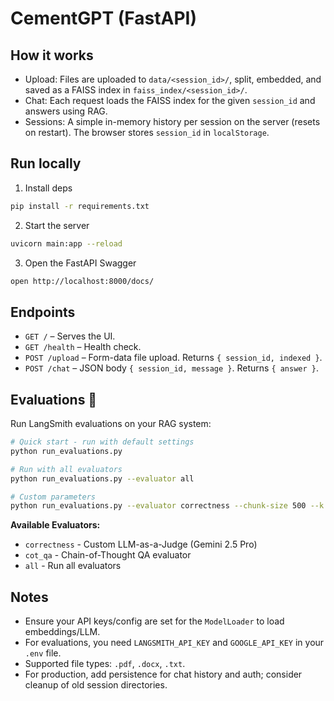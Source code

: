 # CementGPT (FastAPI)

## How it works
- Upload: Files are uploaded to `data/<session_id>/`, split, embedded, and saved as a FAISS index in `faiss_index/<session_id>/`.
- Chat: Each request loads the FAISS index for the given `session_id` and answers using RAG.
- Sessions: A simple in-memory history per session on the server (resets on restart). The browser stores `session_id` in `localStorage`.

## Run locally
1. Install deps
```bash
pip install -r requirements.txt
```
2. Start the server
```bash
uvicorn main:app --reload
```
3. Open the FastAPI Swagger
```bash
open http://localhost:8000/docs/
```

## Endpoints
- `GET /` – Serves the UI.
- `GET /health` – Health check.
- `POST /upload` – Form-data file upload. Returns `{ session_id, indexed }`.
- `POST /chat` – JSON body `{ session_id, message }`. Returns `{ answer }`.

## Evaluations 🧪

Run LangSmith evaluations on your RAG system:

```bash
# Quick start - run with default settings
python run_evaluations.py

# Run with all evaluators
python run_evaluations.py --evaluator all

# Custom parameters
python run_evaluations.py --evaluator correctness --chunk-size 500 --k 10
```

**Available Evaluators:**
- `correctness` - Custom LLM-as-a-Judge (Gemini 2.5 Pro)
- `cot_qa` - Chain-of-Thought QA evaluator
- `all` - Run all evaluators


## Notes
- Ensure your API keys/config are set for the `ModelLoader` to load embeddings/LLM.
- For evaluations, you need `LANGSMITH_API_KEY` and `GOOGLE_API_KEY` in your `.env` file.
- Supported file types: `.pdf`, `.docx`, `.txt`.
- For production, add persistence for chat history and auth; consider cleanup of old session directories.

